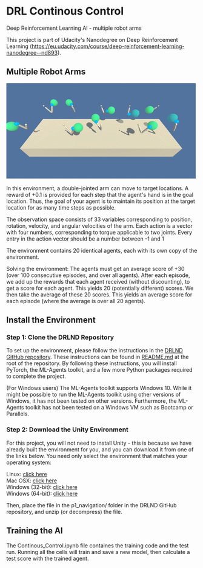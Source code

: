 # DRL Continous Control
 Deep Reinforcement Learning AI - multiple robot arms

 This project is part of Udacity's Nanodegree on Deep Reinforcement Learning (https://eu.udacity.com/course/deep-reinforcement-learning-nanodegree--nd893).

## Multiple Robot Arms

![Robot Arms](https://github.com/sinusgamma/DRL-Continous-Control/blob/master/reacher.gif)

In this environment, a double-jointed arm can move to target locations. A reward of +0.1 is provided for each step that the agent's hand is in the goal location. Thus, the goal of your agent is to maintain its position at the target location for as many time steps as possible.

The observation space consists of 33 variables corresponding to position, rotation, velocity, and angular velocities of the arm. Each action is a vector with four numbers, corresponding to torque applicable to two joints. Every entry in the action vector should be a number between -1 and 1

The environment contains 20 identical agents, each with its own copy of the environment.

Solving the environment: The agents must get an average score of +30 (over 100 consecutive episodes, and over all agents). After each episode, we add up the rewards that each agent received (without discounting), to get a score for each agent. This yields 20 (potentially different) scores. We then take the average of these 20 scores.
This yields an average score for each episode (where the average is over all 20 agents).

## Install the Environment

### Step 1: Clone the DRLND Repository
To set up the environment, please follow the instructions in the [DRLND GitHub repository](https://github.com/udacity/deep-reinforcement-learning#dependencies). These instructions can be found in [README.md]((https://github.com/udacity/deep-reinforcement-learning#dependencies)) at the root of the repository. By following these instructions, you will install PyTorch, the ML-Agents toolkit, and a few more Python packages required to complete the project.

(For Windows users) The ML-Agents toolkit supports Windows 10. While it might be possible to run the ML-Agents toolkit using other versions of Windows, it has not been tested on other versions. Furthermore, the ML-Agents toolkit has not been tested on a Windows VM such as Bootcamp or Parallels.

### Step 2: Download the Unity Environment
For this project, you will not need to install Unity - this is because we have already built the environment for you, and you can download it from one of the links below. You need only select the environment that matches your operating system:

Linux: [click here](https://s3-us-west-1.amazonaws.com/udacity-drlnd/P2/Reacher/Reacher_Linux.zip)<br>
Mac OSX: [click here](https://s3-us-west-1.amazonaws.com/udacity-drlnd/P2/Reacher/Reacher.app.zip)<br>
Windows (32-bit): [click here](https://s3-us-west-1.amazonaws.com/udacity-drlnd/P2/Reacher/Reacher_Windows_x86.zip)<br>
Windows (64-bit): [click here](https://s3-us-west-1.amazonaws.com/udacity-drlnd/P2/Reacher/Reacher_Windows_x86_64.zip)<br>

Then, place the file in the p1_navigation/ folder in the DRLND GitHub repository, and unzip (or decompress) the file.

## Training the AI

The Continous_Control.ipynb file containes the training code and the test run. Running all the cells will train and save a new model, then calculate a test score with the trained agent.